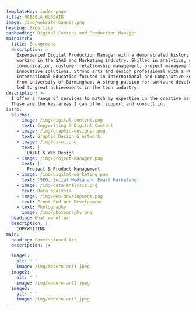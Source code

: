 ```yaml
---
templateKey: index-page
title: NABEELA HUSSAIN
image: /img/website-banner.png
heading: Expertise
subheading: Digital Content and Production Manager
mainpitch:
  title: Background
  description: >
    Experienced Digital Production Manager with a demonstrated history of
    working in the SAAS and Marketing industry. Skilled in analytics, sales,
    communication, customer relationship management, project management and
    innovative solutions. Strong arts and design professional with a PGCert
    International Education focused in International and Comparative Education
    from University of Birmingham. A strong passion for software development has
    led to great achievements in the tech industry.
description: >-
  I offer a range of services to match my expertise in the creative markets.
  These are the key areas I can offer support and consult in.
intro:
  blurbs:
    - image: /img/digital-content.png
      text: Copywriting & Digital Content
    - image: /img/graphic-designer.png
      text: Graphic Design & Artwork
    - image: /img/ux-ui.png
      text: |
        UX/UI & Web Design
    - image: /img/project-manager.png
      text: |
        Project & Product Management
    - image: /img/digital-marketing.png
      text: 'SEO, Social Media and Email Marketing'
    - image: /img/data-analysis.png
      text: Data analysis
    - image: /img/web-development.png
      text: Front-End Web Development
    - text: Photography
      image: /img/photography.png
  heading: What we offer
  description: |
    COPYWRITING
main:
  heading: Commissioned Art
  description: |+

  image1:
    alt: ' '
    image: /img/modern-art1.jpeg
  image2:
    alt: ' '
    image: /img/modern-art2.jpeg
  image3:
    alt: ' '
    image: /img/modern-art3.jpeg
---
```

